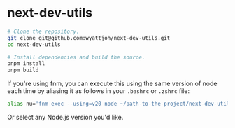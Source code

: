 # next-dev-utils

```bash
# Clone the repository.
git clone git@github.com:wyattjoh/next-dev-utils.git
cd next-dev-utils

# Install dependencies and build the source.
pnpm install
pnpm build
```

If you're using fnm, you can execute this using the same version of node each
time by aliasing it as follows in your `.bashrc` or `.zshrc` file:

```bash
alias nu='fnm exec --using=v20 node ~/path-to-the-project/next-dev-utils/packages/cli/dist/cli.js'
```

Or select any Node.js version you'd like.
